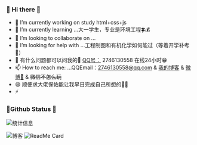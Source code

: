 ### 🎈 Hi there 👋

- 🔭 I’m currently working on study html+css+js
- 🌱 I’m currently learning ...大一学生，专业是环境工程🍀💰
- 👯 I’m looking to collaborate on ...
- 🤔 I’m looking for help with ...工程制图和有机化学如何能过（等着开学补考📄）
- 💬 有什么问题都可以问我的🎯  [QQ号：](http://wpa.qq.com/msgrd?v=3&uin=2746130558&site=qq&menu=yes)  2746130558 在线24小时😁
- 📫 How to reach me: ...QQEmail：2746130558@qq.com & [我的博客]( https://ysnsn.top/) & [微博📩](https://weibo.com/ysnsn) & ~~微信不怎么玩~~
- 😄 顺便求大佬保佑能让我早日完成自己所想的👩🙏
- ⚡ 

###  📌Github Status 👻
![统计信息](https://github-readme-stats.vercel.app/api?username=Ysnsn&show_icons=true&title_color=fffffc&icon_color=FFFFFF&text_color=FFFFFF&bg_color=fa9191)

![博客](https://github-readme-stats.vercel.app/api/pin/?username=Ysnsn&repo=Ysnsn.github.io)
![ReadMe Card](https://github-readme-stats.vercel.app/api/pin/?username=Ysnsn&repo=picture)
